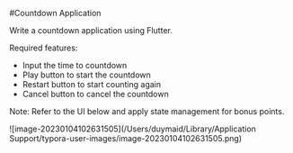 #Countdown Application

Write a countdown application using Flutter.

Required features:

- Input the time to countdown
- Play button to start the countdown
- Restart button to start counting again
- Cancel button to cancel the countdown

Note: Refer to the UI below and apply state management for bonus points.

![image-20230104102631505](/Users/duymaid/Library/Application Support/typora-user-images/image-20230104102631505.png)

